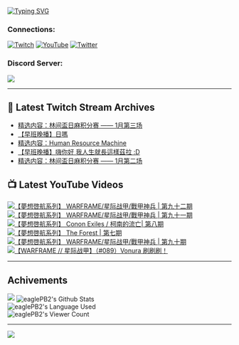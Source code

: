 <!--### Hello people, I'm EaglePB2 - The one who building something for fun 👋
Thank you for standby for this profile.   
The purpose of this profile is coming soon.   
You may come back later, as you wish if this readme.md is updated.   -->

<a href="https://git.io/typing-svg"><img src="https://readme-typing-svg.herokuapp.com?font=Fira+Code&duration=1000&pause=5000&vCenter=true&random=false&width=500&lines=%F0%9F%91%8B+Hello+Everyone%2C+I'm+EaglePB2.;%F0%9F%99%87+Thank+you+for+stopping+by+my+profile.+;%F0%9F%94%AD+%3D%3D%3D%3D+%F0%9F%94%AD;%F0%9F%91%8B+%E4%BD%A0%E5%A5%BD%EF%BC%8C%E6%AD%A1%E8%BF%8E%E4%BE%86%E5%88%B0%E6%88%91%E7%9A%84%E4%BB%A3%E7%A2%BC%E5%BA%AB%E3%80%82;%F0%9F%99%87+%E6%84%9F%E8%AC%9D%E5%89%8D%E4%BE%86%E5%8F%83%E8%A7%80%E5%B0%8F%E5%B1%8B+owo~" alt="Typing SVG" /></a>

### Connections:

[![Twitch](https://img.shields.io/badge/Twitch-9347FF?style=flat-square&logo=twitch&logoColor=white)](https://www.twitch.tv/eaglepb2)
[![YouTube](https://img.shields.io/badge/YouTube-%23FF0000.svg?style=flat-square&logo=YouTube&logoColor=white)](https://www.youtube.com/eaglepb2)
[![Twitter](https://img.shields.io/badge/Twitter-%231DA1F2.svg?style=flat-square&logo=Twitter&logoColor=white)](https://twitter.com/eaglepb2)

### Discord Server:

[![](https://invidget.switchblade.xyz/qKrub9b?theme=dark&language=ch)](https://discord.gg/qKrub9b)

---

## 👾 Latest Twitch Stream Archives
<!-- TWITCH:START -->
- [精选内容：林间盃日麻积分赛 —— 1月第三场](https://www.twitch.tv/videos/2043840465)
- [【早班晚播】日嗎](https://www.twitch.tv/videos/2042130935)
- [精选内容：Human Resource Machine](https://www.twitch.tv/videos/2039211634)
- [【早班晚播】嗨你好 我人生就長這樣茲拉 :D](https://www.twitch.tv/videos/2039017364)
- [精选内容：林间盃日麻积分赛 —— 1月第二场](https://www.twitch.tv/videos/2028353476)
<!-- TWITCH:END -->



## 📺 Latest YouTube Videos
<!-- YOUTUBE:START -->
<!-- YOUTUBE:END -->

<!-- BEGIN YOUTUBE-CARDS -->
<a href="https://www.youtube.com/watch?v=jWeV1_sm00I">
  <picture>
    <source media="(prefers-color-scheme: dark)" srcset="https://ytcards.demolab.com/?id=jWeV1_sm00I&title=%E3%80%90%E5%A4%A2%E6%83%B3%E5%95%93%E8%88%AA%E7%B3%BB%E5%88%97%E3%80%91+WARFRAME%2F%E6%98%9F%E9%99%85%E6%88%98%E7%94%B2%2F%E6%88%B0%E7%94%B2%E7%A5%9E%E5%85%B5+%7C+%E7%AC%AC%E4%B9%9D%E5%8D%81%E4%BA%8C%E6%9C%9F&lang=zh&timestamp=1706502971&background_color=%230d1117&title_color=%23ffffff&stats_color=%23dedede&max_title_lines=1&width=250&border_radius=5&duration=10997">
    <img src="https://ytcards.demolab.com/?id=jWeV1_sm00I&title=%E3%80%90%E5%A4%A2%E6%83%B3%E5%95%93%E8%88%AA%E7%B3%BB%E5%88%97%E3%80%91+WARFRAME%2F%E6%98%9F%E9%99%85%E6%88%98%E7%94%B2%2F%E6%88%B0%E7%94%B2%E7%A5%9E%E5%85%B5+%7C+%E7%AC%AC%E4%B9%9D%E5%8D%81%E4%BA%8C%E6%9C%9F&lang=zh&timestamp=1706502971&background_color=%23ffffff&title_color=%2324292f&stats_color=%2357606a&max_title_lines=1&width=250&border_radius=5&duration=10997" alt="【夢想啓航系列】 WARFRAME/星际战甲/戰甲神兵 | 第九十二期" title="【夢想啓航系列】 WARFRAME/星际战甲/戰甲神兵 | 第九十二期">
  </picture>
</a>
<a href="https://www.youtube.com/watch?v=JDuvqE5BJSA">
  <picture>
    <source media="(prefers-color-scheme: dark)" srcset="https://ytcards.demolab.com/?id=JDuvqE5BJSA&title=%E3%80%90%E5%A4%A2%E6%83%B3%E5%95%93%E8%88%AA%E7%B3%BB%E5%88%97%E3%80%91+WARFRAME%2F%E6%98%9F%E9%99%85%E6%88%98%E7%94%B2%2F%E6%88%B0%E7%94%B2%E7%A5%9E%E5%85%B5+%7C+%E7%AC%AC%E4%B9%9D%E5%8D%81%E4%B8%80%E6%9C%9F&lang=zh&timestamp=1706418008&background_color=%230d1117&title_color=%23ffffff&stats_color=%23dedede&max_title_lines=1&width=250&border_radius=5&duration=14349">
    <img src="https://ytcards.demolab.com/?id=JDuvqE5BJSA&title=%E3%80%90%E5%A4%A2%E6%83%B3%E5%95%93%E8%88%AA%E7%B3%BB%E5%88%97%E3%80%91+WARFRAME%2F%E6%98%9F%E9%99%85%E6%88%98%E7%94%B2%2F%E6%88%B0%E7%94%B2%E7%A5%9E%E5%85%B5+%7C+%E7%AC%AC%E4%B9%9D%E5%8D%81%E4%B8%80%E6%9C%9F&lang=zh&timestamp=1706418008&background_color=%23ffffff&title_color=%2324292f&stats_color=%2357606a&max_title_lines=1&width=250&border_radius=5&duration=14349" alt="【夢想啓航系列】 WARFRAME/星际战甲/戰甲神兵 | 第九十一期" title="【夢想啓航系列】 WARFRAME/星际战甲/戰甲神兵 | 第九十一期">
  </picture>
</a>
<a href="https://www.youtube.com/watch?v=k9iPSvfjJBs">
  <picture>
    <source media="(prefers-color-scheme: dark)" srcset="https://ytcards.demolab.com/?id=k9iPSvfjJBs&title=%E3%80%90%E5%A4%A2%E6%83%B3%E5%95%93%E8%88%AA%E7%B3%BB%E5%88%97%E3%80%91+Conon+Exiles+%2F+%E6%9F%AF%E5%8D%97%E7%9A%84%E6%B5%81%E4%BA%A1%7C+%E7%AC%AC%E5%85%AB%E6%9C%9F&lang=zh&timestamp=1706327168&background_color=%230d1117&title_color=%23ffffff&stats_color=%23dedede&max_title_lines=1&width=250&border_radius=5&duration=7845">
    <img src="https://ytcards.demolab.com/?id=k9iPSvfjJBs&title=%E3%80%90%E5%A4%A2%E6%83%B3%E5%95%93%E8%88%AA%E7%B3%BB%E5%88%97%E3%80%91+Conon+Exiles+%2F+%E6%9F%AF%E5%8D%97%E7%9A%84%E6%B5%81%E4%BA%A1%7C+%E7%AC%AC%E5%85%AB%E6%9C%9F&lang=zh&timestamp=1706327168&background_color=%23ffffff&title_color=%2324292f&stats_color=%2357606a&max_title_lines=1&width=250&border_radius=5&duration=7845" alt="【夢想啓航系列】 Conon Exiles / 柯南的流亡| 第八期" title="【夢想啓航系列】 Conon Exiles / 柯南的流亡| 第八期">
  </picture>
</a>
<a href="https://www.youtube.com/watch?v=Jd_g_sM0vkc">
  <picture>
    <source media="(prefers-color-scheme: dark)" srcset="https://ytcards.demolab.com/?id=Jd_g_sM0vkc&title=%E3%80%90%E5%A4%A2%E6%83%B3%E5%95%93%E8%88%AA%E7%B3%BB%E5%88%97%E3%80%91+The+Forest+%7C+%E7%AC%AC%E4%B8%83%E6%9C%9F&lang=zh&timestamp=1706251351&background_color=%230d1117&title_color=%23ffffff&stats_color=%23dedede&max_title_lines=1&width=250&border_radius=5&duration=15945">
    <img src="https://ytcards.demolab.com/?id=Jd_g_sM0vkc&title=%E3%80%90%E5%A4%A2%E6%83%B3%E5%95%93%E8%88%AA%E7%B3%BB%E5%88%97%E3%80%91+The+Forest+%7C+%E7%AC%AC%E4%B8%83%E6%9C%9F&lang=zh&timestamp=1706251351&background_color=%23ffffff&title_color=%2324292f&stats_color=%2357606a&max_title_lines=1&width=250&border_radius=5&duration=15945" alt="【夢想啓航系列】 The Forest | 第七期" title="【夢想啓航系列】 The Forest | 第七期">
  </picture>
</a>
<a href="https://www.youtube.com/watch?v=MXI672K_1yY">
  <picture>
    <source media="(prefers-color-scheme: dark)" srcset="https://ytcards.demolab.com/?id=MXI672K_1yY&title=%E3%80%90%E5%A4%A2%E6%83%B3%E5%95%93%E8%88%AA%E7%B3%BB%E5%88%97%E3%80%91+WARFRAME%2F%E6%98%9F%E9%99%85%E6%88%98%E7%94%B2%2F%E6%88%B0%E7%94%B2%E7%A5%9E%E5%85%B5+%7C+%E7%AC%AC%E4%B9%9D%E5%8D%81%E6%9C%9F&lang=zh&timestamp=1706158772&background_color=%230d1117&title_color=%23ffffff&stats_color=%23dedede&max_title_lines=1&width=250&border_radius=5&duration=11808">
    <img src="https://ytcards.demolab.com/?id=MXI672K_1yY&title=%E3%80%90%E5%A4%A2%E6%83%B3%E5%95%93%E8%88%AA%E7%B3%BB%E5%88%97%E3%80%91+WARFRAME%2F%E6%98%9F%E9%99%85%E6%88%98%E7%94%B2%2F%E6%88%B0%E7%94%B2%E7%A5%9E%E5%85%B5+%7C+%E7%AC%AC%E4%B9%9D%E5%8D%81%E6%9C%9F&lang=zh&timestamp=1706158772&background_color=%23ffffff&title_color=%2324292f&stats_color=%2357606a&max_title_lines=1&width=250&border_radius=5&duration=11808" alt="【夢想啓航系列】 WARFRAME/星际战甲/戰甲神兵 | 第九十期" title="【夢想啓航系列】 WARFRAME/星际战甲/戰甲神兵 | 第九十期">
  </picture>
</a>
<a href="https://www.youtube.com/watch?v=OH_xIdQeP1E">
  <picture>
    <source media="(prefers-color-scheme: dark)" srcset="https://ytcards.demolab.com/?id=OH_xIdQeP1E&title=%E3%80%90WARFRAME+%2F%2F+%E6%98%9F%E9%99%85%E6%88%98%E7%94%B2%E3%80%91%EF%BC%88%23089%EF%BC%89Vonura+%E5%88%B7%E5%88%B7%E5%88%B7%EF%BC%81&lang=zh&timestamp=1706064178&background_color=%230d1117&title_color=%23ffffff&stats_color=%23dedede&max_title_lines=1&width=250&border_radius=5&duration=7976">
    <img src="https://ytcards.demolab.com/?id=OH_xIdQeP1E&title=%E3%80%90WARFRAME+%2F%2F+%E6%98%9F%E9%99%85%E6%88%98%E7%94%B2%E3%80%91%EF%BC%88%23089%EF%BC%89Vonura+%E5%88%B7%E5%88%B7%E5%88%B7%EF%BC%81&lang=zh&timestamp=1706064178&background_color=%23ffffff&title_color=%2324292f&stats_color=%2357606a&max_title_lines=1&width=250&border_radius=5&duration=7976" alt="【WARFRAME // 星际战甲】（#089）Vonura 刷刷刷！" title="【WARFRAME // 星际战甲】（#089）Vonura 刷刷刷！">
  </picture>
</a>
<!-- END YOUTUBE-CARDS -->

---

## Achivements
[![](https://github-profile-trophy.vercel.app/?username=eaglepb2&theme=monokai&no-bg=true&&title=Repositories,Issues,Commit,MultiLanguage)](https://github.com/anuraghazra/github-readme-stats)
<img align="center" alt="eaglePB2's Github Stats" src="https://github-readme-stats.vercel.app/api?username=eaglePB2&show_icons=true&hide_border=true&theme=merko" />
<br>
<img align="center" alt="eaglePB2's Language Used" src="https://github-readme-stats.vercel.app/api/top-langs/?username=eaglePB2&show_icons=true&hide_border=true&theme=merko&layout=compact&langs_count=8" />
<br>
<img align="center" alt="eaglePB2's Viewer Count" src="https://visitcount.itsvg.in/api?id=eaglepb2&label=Profile%20Views&color=3&icon=5&pretty=true" />

<hr>

<!-- RANDOMQUOTE:START -->
![](https://quotes-github-readme.vercel.app/api?type=horizontal&theme=merko)
<!-- RANDOMQUOTE:END -->


<!--
       _____   _   _   _____       _____   _   _   ____   
      |_   _| | | | | |  ___|     |  ___| | \ | | |  _  \  
        | |   | |_| | | |___      | |___  |  \| | | | | | 
        | |   |  _  | |  ___|     |  ___| |     | | | | | 
        | |   | | | | | |___      | |___  | |\  | | |_| | 
        |_|   |_| |_| |_____|     |_____| |_| \_| |____ / 
      
-->
